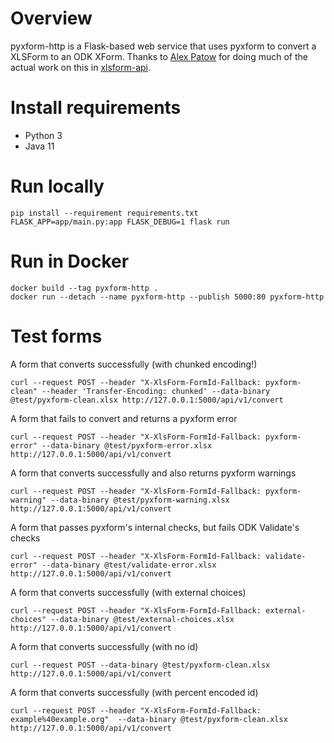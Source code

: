 # Overview
pyxform-http is a Flask-based web service that uses pyxform to convert a XLSForm to an ODK XForm. Thanks to [Alex Patow](https://www.alexpatow.com) for doing much of the actual work on this in [xlsform-api](https://github.com/alexpatow).

# Install requirements
* Python 3
* Java 11

# Run locally
```
pip install --requirement requirements.txt
FLASK_APP=app/main.py:app FLASK_DEBUG=1 flask run
```

# Run in Docker
```
docker build --tag pyxform-http .
docker run --detach --name pyxform-http --publish 5000:80 pyxform-http
```

# Test forms

A form that converts successfully (with chunked encoding!)
```
curl --request POST --header "X-XlsForm-FormId-Fallback: pyxform-clean" --header 'Transfer-Encoding: chunked' --data-binary @test/pyxform-clean.xlsx http://127.0.0.1:5000/api/v1/convert
```

A form that fails to convert and returns a pyxform error
```
curl --request POST --header "X-XlsForm-FormId-Fallback: pyxform-error" --data-binary @test/pyxform-error.xlsx http://127.0.0.1:5000/api/v1/convert
```

A form that converts successfully and also returns pyxform warnings
```
curl --request POST --header "X-XlsForm-FormId-Fallback: pyxform-warning" --data-binary @test/pyxform-warning.xlsx http://127.0.0.1:5000/api/v1/convert
```

A form that passes pyxform's internal checks, but fails ODK Validate's checks
```
curl --request POST --header "X-XlsForm-FormId-Fallback: validate-error" --data-binary @test/validate-error.xlsx http://127.0.0.1:5000/api/v1/convert
```

A form that converts successfully (with external choices)
```
curl --request POST --header "X-XlsForm-FormId-Fallback: external-choices" --data-binary @test/external-choices.xlsx http://127.0.0.1:5000/api/v1/convert
```

A form that converts successfully (with no id)
```
curl --request POST --data-binary @test/pyxform-clean.xlsx http://127.0.0.1:5000/api/v1/convert
```

A form that converts successfully (with percent encoded id)
```
curl --request POST --header "X-XlsForm-FormId-Fallback: example%40example.org"  --data-binary @test/pyxform-clean.xlsx http://127.0.0.1:5000/api/v1/convert
```